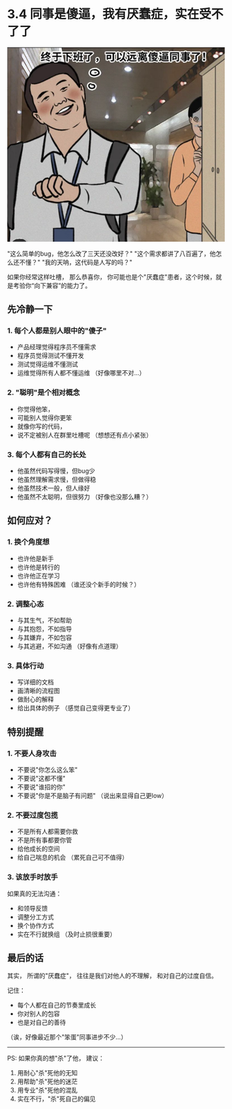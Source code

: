 # 3.4 同事是傻逼，我有厌蠢症，实在受不了了

![同事相处](../assets/images/chapter3/colleague-relationship.png)

"这么简单的bug，他怎么改了三天还没改好？"
"这个需求都讲了八百遍了，他怎么还不懂？"
"我的天呐，这代码是人写的吗？"

如果你经常这样吐槽，
那么恭喜你，
你可能也是个"厌蠢症"患者，这个时候，就是考验你“向下兼容”的能力了。

## 先冷静一下

### 1. 每个人都是别人眼中的"傻子"
- 产品经理觉得程序员不懂需求
- 程序员觉得测试不懂开发
- 测试觉得运维不懂测试
- 运维觉得所有人都不懂运维
（好像哪里不对...）

### 2. "聪明"是个相对概念
- 你觉得他笨，
- 可能别人觉得你更笨
- 就像你写的代码，
- 说不定被别人在群里吐槽呢
（想想还有点小紧张）

### 3. 每个人都有自己的长处
- 他虽然代码写得慢，但bug少
- 他虽然理解需求慢，但做得稳
- 他虽然技术一般，但人缘好
- 他虽然不太聪明，但很努力
（好像也没那么糟？）

## 如何应对？

### 1. 换个角度想
- 也许他是新手
- 也许他是转行的
- 也许他正在学习
- 也许他有特殊困难
（谁还没个新手的时候？）

### 2. 调整心态
- 与其生气，不如帮助
- 与其抱怨，不如指导
- 与其嫌弃，不如包容
- 与其逃避，不如沟通
（好像有点道理）

### 3. 具体行动
- 写详细的文档
- 画清晰的流程图
- 做耐心的解释
- 给出具体的例子
（感觉自己变得更专业了）

## 特别提醒

### 1. 不要人身攻击
- 不要说"你怎么这么笨"
- 不要说"这都不懂"
- 不要说"谁招的你"
- 不要说"你是不是脑子有问题"
（说出来显得自己更low）

### 2. 不要过度包揽
- 不是所有人都需要你救
- 不是所有事都要你管
- 给他成长的空间
- 给自己喘息的机会
（累死自己可不值得）

### 3. 该放手时放手
如果真的无法沟通：
- 和领导反馈
- 调整分工方式
- 换个协作方式
- 实在不行就换组
（及时止损很重要）

## 最后的话

其实，
所谓的"厌蠢症"，
往往是我们对他人的不理解，
和对自己的过度自信。

记住：
- 每个人都在自己的节奏里成长
- 你对别人的包容
- 也是对自己的善待

（诶，好像最近那个"笨蛋"同事进步不少...）

---
PS: 如果你真的想"杀"了他，
建议：
1. 用耐心"杀"死他的无知
2. 用帮助"杀"死他的迷茫
3. 用专业"杀"死他的混乱
4. 实在不行，"杀"死自己的偏见 